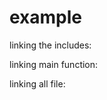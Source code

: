 # example

linking the includes:

[//]: # (code_block_link: file:example.cpp id:INCLUDE)

linking main function:

[//]: # (code_block_link: file:example.cpp id:MAIN)

linking all file:

[//]: # (code_block_link: file:example.cpp id:ALL)
